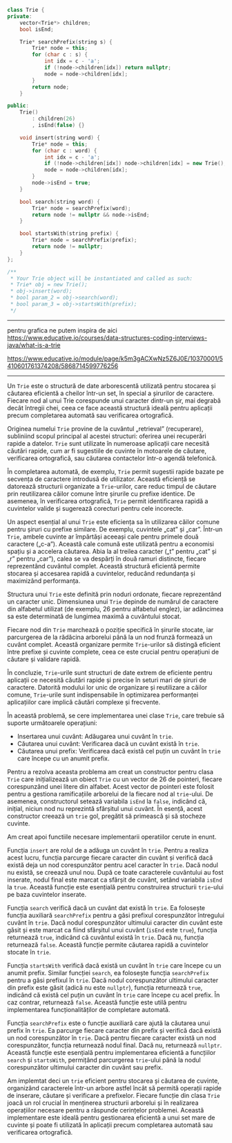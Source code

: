 ```cpp
class Trie {
private:
    vector<Trie*> children;
    bool isEnd;

    Trie* searchPrefix(string s) {
        Trie* node = this;
        for (char c : s) {
            int idx = c - 'a';
            if (!node->children[idx]) return nullptr;
            node = node->children[idx];
        }
        return node;
    }

public:
    Trie()
        : children(26)
        , isEnd(false) {}

    void insert(string word) {
        Trie* node = this;
        for (char c : word) {
            int idx = c - 'a';
            if (!node->children[idx]) node->children[idx] = new Trie();
            node = node->children[idx];
        }
        node->isEnd = true;
    }

    bool search(string word) {
        Trie* node = searchPrefix(word);
        return node != nullptr && node->isEnd;
    }

    bool startsWith(string prefix) {
        Trie* node = searchPrefix(prefix);
        return node != nullptr;
    }
};

/**
 * Your Trie object will be instantiated and called as such:
 * Trie* obj = new Trie();
 * obj->insert(word);
 * bool param_2 = obj->search(word);
 * bool param_3 = obj->startsWith(prefix);
 */

```
____________________________

pentru grafica ne putem inspira de aici
https://www.educative.io/courses/data-structures-coding-interviews-java/what-is-a-trie

https://www.educative.io/module/page/k5m3gACXwNz5Z6J0E/10370001/5410601761374208/5868714599776256

_____________________________

Un `Trie` este o structură de date arborescentă utilizată pentru stocarea și căutarea eficientă a cheilor într-un set, în special a șirurilor de caractere. 
Fiecare nod al unui Trie corespunde unui caracter dintr-un șir, mai degrabă decât întregii chei, ceea ce face această structură ideală pentru aplicații precum completarea automată sau verificarea ortografică.

Originea numelui `Trie` provine de la cuvântul „retrieval” (recuperare), subliniind scopul principal al acestei structuri: oferirea unei recuperări rapide a datelor.
`Trie` sunt utilizate în numeroase aplicații care necesită căutări rapide, cum ar fi sugestiile de cuvinte în motoarele de căutare, verificarea ortografică, sau căutarea contactelor într-o agendă telefonică.

În completarea automată, de exemplu, `Trie` permit sugestii rapide bazate pe secvența de caractere introdusă de utilizator.
Această eficiență se datorează structurii organizate a `Trie`-urilor, care reduc timpul de căutare prin reutilizarea căilor comune între șirurile cu prefixe identice.
De asemenea, în verificarea ortografică, `Trie` permit identificarea rapidă a cuvintelor valide și sugerează corecturi pentru cele incorecte.

Un aspect esențial al unui `Trie` este eficiența sa în utilizarea căilor comune pentru șiruri cu prefixe similare.
De exemplu, cuvintele „cat” și „car”. 
Într-un `Trie`, ambele cuvinte ar împărtăși aceeași cale pentru primele două caractere („c-a”). 
Această cale comună este utilizată pentru a economisi spațiu și a accelera căutarea. 
Abia la al treilea caracter („t” pentru „cat” și „r” pentru „car”), calea se va despărți în două ramuri distincte, fiecare reprezentând cuvântul complet. 
Această structură eficientă permite stocarea și accesarea rapidă a cuvintelor, reducând redundanța și maximizând performanța.

Structura unui `Trie` este definită prin noduri ordonate, fiecare reprezentând un caracter unic. 
Dimensiunea unui `Trie` depinde de numărul de caractere din alfabetul utilizat (de exemplu, 26 pentru alfabetul englez), iar adâncimea sa este determinată de lungimea maximă a cuvântului stocat.

Fiecare nod din `Trie` marchează o poziție specifică în șirurile stocate, iar parcurgerea de la rădăcina arborelui până la un nod frunză formează un cuvânt complet.
Această organizare permite `Trie`-urilor să distingă eficient între prefixe și cuvinte complete, ceea ce este crucial pentru operațiuni de căutare și validare rapidă.

În concluzie, `Trie`-urile sunt structuri de date extrem de eficiente pentru aplicații ce necesită căutări rapide și precise în seturi mari de șiruri de caractere. 
Datorită modului lor unic de organizare și reutilizare a căilor comune, `Trie`-urile sunt indispensabile în optimizarea performanței aplicațiilor care implică căutări complexe și frecvente.

În această problemă, se cere implementarea unei clase `Trie`, care trebuie să suporte următoarele operațiuni:

- Insertarea unui cuvânt: Adăugarea unui cuvânt în `trie`.
- Căutarea unui cuvânt: Verificarea dacă un cuvânt există în `trie`.
- Căutarea unui prefix: Verificarea dacă există cel puțin un cuvânt în `trie` care începe cu un anumit prefix.

Pentru a rezolva aceasta problema am creat un constructor pentru clasa `Trie` care inițializează un obiect `Trie` cu un vector de 26 de pointeri, fiecare corespunzând unei litere din alfabet.
Acest vector de pointeri este folosit pentru a gestiona ramificațiile arborelui de la fiecare nod al `trie`-ului.
De asemenea, constructorul setează variabila `isEnd` la `false`, indicând că, inițial, niciun nod nu reprezintă sfârșitul unui cuvânt.
În esență, acest constructor creează un `trie` gol, pregătit să primească și să stocheze cuvinte.

Am creat apoi functiile necesare implementarii operatiilor cerute in enunt.

Funcția `insert` are rolul de a adăuga un cuvânt în `trie`.
Pentru a realiza acest lucru, funcția parcurge fiecare caracter din cuvânt și verifică dacă există deja un nod corespunzător pentru acel caracter în `trie`.
Dacă nodul nu există, se creează unul nou.
După ce toate caracterele cuvântului au fost inserate, nodul final este marcat ca sfârșit de cuvânt, setând variabila `isEnd` la `true`.
Această funcție este esențială pentru construirea structurii `trie`-ului pe baza cuvintelor inserate.

Funcția `search` verifică dacă un cuvânt dat există în `trie`.
Ea folosește funcția auxiliară `searchPrefix` pentru a găsi prefixul corespunzător întregului cuvânt în `trie`.
Dacă nodul corespunzător ultimului caracter din cuvânt este găsit și este marcat ca fiind sfârșitul unui cuvânt (`isEnd` este `true`), funcția returnează `true`, indicând că cuvântul există în `trie`.
Dacă nu, funcția returnează `false`.
Această funcție permite căutarea rapidă a cuvintelor stocate în `trie`.

Funcția `startsWith` verifică dacă există un cuvânt în `trie` care începe cu un anumit prefix.
Similar funcției `search`, ea folosește funcția `searchPrefix` pentru a găsi prefixul în `trie`.
Dacă nodul corespunzător ultimului caracter din prefix este găsit (adică nu este `nullptr`), funcția returnează `true`, indicând că există cel puțin un cuvânt în `trie` care începe cu acel prefix.
În caz contrar, returnează `false`.
Această funcție este utilă pentru implementarea funcționalităților de completare automată.

Funcția `searchPrefix` este o funcție auxiliară care ajută la căutarea unui prefix în `trie`.
Ea parcurge fiecare caracter din prefix și verifică dacă există un nod corespunzător în `trie`.
Dacă pentru fiecare caracter există un nod corespunzător, funcția returnează nodul final.
Dacă nu, returnează `nullptr`.
Această funcție este esențială pentru implementarea eficientă a funcțiilor `search` și `startsWith`, permițând parcurgerea `trie`-ului până la nodul corespunzător ultimului caracter din cuvânt sau prefix.

Am implemtat deci un `trie` eficient pentru stocarea și căutarea de cuvinte, organizând caracterele într-un arbore astfel încât să permită operații rapide de inserare, căutare și verificare a prefixelor. 
Fiecare funcție din clasa `Trie` joacă un rol crucial în menținerea structurii arborelui și în realizarea operațiilor necesare pentru a răspunde cerințelor problemei.
Această implementare este ideală pentru gestionarea eficientă a unui set mare de cuvinte și poate fi utilizată în aplicații precum completarea automată sau verificarea ortografică.
